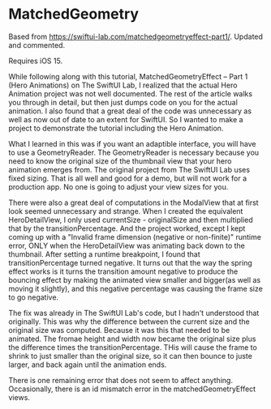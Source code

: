 # MatchedGeometry
Based from https://swiftui-lab.com/matchedgeometryeffect-part1/. Updated and commented.

Requires iOS 15.

While following along with this tutorial, MatchedGeometryEffect – Part 1 (Hero Animations) on The SwiftUI Lab, I realized that the actual Hero Animation project was not well documented. The rest of the article walks you through in detail, but then just dumps code on you for the actual animation. I also found that a great deal of the code was unnecessary as well as now out of date to an extent for SwiftUI. So I wanted to make a project to demonstrate the tutorial including the Hero Animation.

What I learned in this was if you want an adaptible interface, you will have to use a GeometryReader. The GeometryReader is necessary because you need to know the original size of the thumbnail view that your hero animation emerges from. The original project from The SwiftUI Lab uses fixed sizing. That is all well and good for a demo, but will not work for a production app. No one is going to adjust your view sizes for you.

There were also a great deal of computations in the ModalView that at first look seemed unnecessary and strange. When I created the equivalent HeroDetailView, I only used currentSize - originalSize and then multiplied that by the transitionPercentage. And the project worked, except I kept coming up with a "Invalid frame dimension (negative or non-finite)" runtime error, ONLY when the HeroDetailView was animating back down to the thumbnail. After setting a runtime breakpoint, I found that transitionPercentage turned negative. It turns out that the way the spring effect works is it turns the transition amount negative to produce the bouncing effect by making the animated view smaller and bigger(as well as moving it slightly), and this negative percentage was causing the frame size to go negative.

The fix was already in The SwiftUI Lab's code, but I hadn't understood that originally. This was why the difference between the current size and the original size was computed. Because it was this that needed to be animated. The fromae height and width now became the original size plus the difference times the transitionPercentage. THis will cause the frame to shrink to just smaller than the original size, so it can then bounce to juste larger, and back again until the animation ends.

There is one remaining error that does not seem to affect anything. Occasionally, there is an id mismatch error in the matchedGeometryEffect views.

